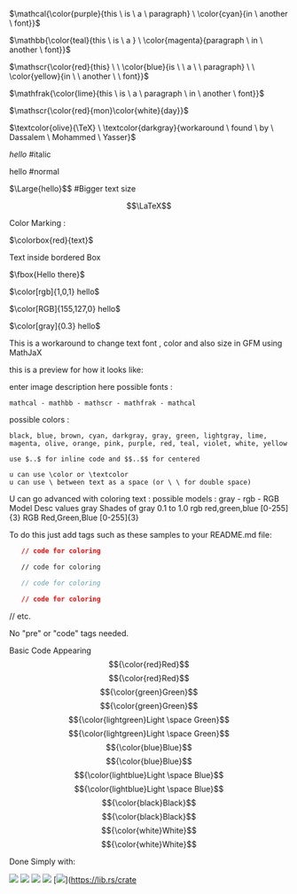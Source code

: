 $\mathcal{\color{purple}{this \ is \ a \ paragraph} \ \color{cyan}{in \ another \ font}}$

$\mathbb{\color{teal}{this \ is \ a } \ \color{magenta}{paragraph \ in \ another \ font}}$

$\mathscr{\color{red}{this} \ \ \color{blue}{is \ \ a \ \ paragraph} \ \ \color{yellow}{in \ \ another \ \ font}}$

$\mathfrak{\color{lime}{this \ is \ a \ paragraph \ in \ another \ font}}$

$\mathscr{\color{red}{mon}\color{white}{day}}$

$\textcolor{olive}{\TeX} \ \textcolor{darkgray}{workaround \ found \ by \ Dassalem \ Mohammed \ Yasser}$

$\textit{hello}$  #italic

$\text{hello}$    #normal

$\Large{hello}$$   #Bigger text size

$$\LaTeX$$






Color Marking :

$\colorbox{red}{text}$

Text inside bordered Box 

$\fbox{Hello there}$




$\color[rgb]{1,0,1} hello$

$\color[RGB]{155,127,0} hello$

$\color[gray]{0.3} hello$





This is a workaround to change text font , color and also size in GFM using MathJaX

this is a preview for how it looks like:

enter image description here possible fonts :

    mathcal - mathbb - mathscr - mathfrak - mathcal

possible colors :

    black, blue, brown, cyan, darkgray, gray, green, lightgray, lime, magenta, olive, orange, pink, purple, red, teal, violet, white, yellow

    use $..$ for inline code and $$..$$ for centered
    
    u can use \color or \textcolor
    u can use \ between text as a space (or \ \ for double space)




U can go advanced with coloring text : possible models : gray - rgb - RGB
Model 	Desc 	values
gray 	Shades of gray 	0.1 to 1.0
rgb 	red,green,blue 	[0-255]{3}
RGB 	Red,Green,Blue 	[0-255]{3}




To do this just add tags such as these samples to your README.md file:

```json
   // code for coloring
```
```html
   // code for coloring
```
```js
   // code for coloring
```
```css
   // code for coloring
```
// etc.

No "pre" or "code" tags needed.




Basic
Code 	Appearing
$${\color{red}Red}$$ 	$${\color{red}Red}$$
$${\color{green}Green}$$ 	$${\color{green}Green}$$
$${\color{lightgreen}Light \space Green}$$ 	$${\color{lightgreen}Light \space Green}$$
$${\color{blue}Blue}$$ 	$${\color{blue}Blue}$$
$${\color{lightblue}Light \space Blue}$$ 	$${\color{lightblue}Light \space Blue}$$
$${\color{black}Black}$$ 	$${\color{black}Black}$$
$${\color{white}White}$$ 	$${\color{white}White}$$



Done Simply with:

[![](https://img.shields.io/badge/github-blue?style=for-the-badge)](https://github.com/hamzamohdzubair/redant)
[![](https://img.shields.io/badge/book-blueviolet?style=for-the-badge)](https://hamzamohdzubair.github.io/redant/)
[![](https://img.shields.io/badge/API-yellow?style=for-the-badge)](https://docs.rs/crate/redant/latest)
[![](https://img.shields.io/badge/Crates.io-orange?style=for-the-badge)](https://crates.io/crates/redant)
[![](https://img.shields.io/badge/Lib.rs-lightgrey?style=for-the-badge)](https://lib.rs/crate










